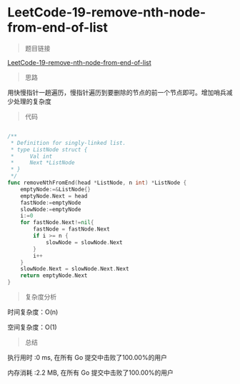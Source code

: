 # LeetCode-19-remove-nth-node-from-end-of-list

> 题目链接

[LeetCode-19-remove-nth-node-from-end-of-list](https://leetcode-cn.com/problems/remove-nth-node-from-end-of-list/)

> 思路

用快慢指针一趟遍历，慢指针遍历到要删除的节点的前一个节点即可。增加哨兵减少处理的复杂度


> 代码

```go

/**
 * Definition for singly-linked list.
 * type ListNode struct {
 *     Val int
 *     Next *ListNode
 * }
 */
func removeNthFromEnd(head *ListNode, n int) *ListNode {
    emptyNode:=&ListNode{}
    emptyNode.Next = head
    fastNode:=emptyNode
    slowNode:=emptyNode
    i:=0
    for fastNode.Next!=nil{
        fastNode = fastNode.Next
        if i >= n {
            slowNode = slowNode.Next
        } 
        i++           
    }
    slowNode.Next = slowNode.Next.Next  
    return emptyNode.Next
}


```

> 复杂度分析

时间复杂度：O(n)

空间复杂度：O(1)


> 总结

执行用时 :0 ms, 在所有 Go 提交中击败了100.00%的用户

内存消耗 :2.2 MB, 在所有 Go 提交中击败了100.00%的用户


